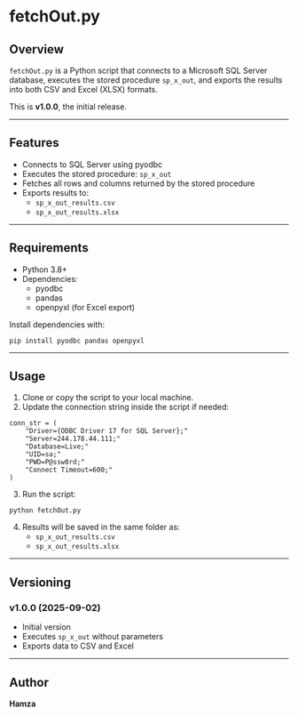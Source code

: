 # fetchOut.py

## Overview
`fetchOut.py` is a Python script that connects to a Microsoft SQL Server database, executes the stored procedure `sp_x_out`, and exports the results into both CSV and Excel (XLSX) formats.

This is **v1.0.0**, the initial release.

---

## Features
- Connects to SQL Server using pyodbc
- Executes the stored procedure: `sp_x_out`
- Fetches all rows and columns returned by the stored procedure
- Exports results to:
  - `sp_x_out_results.csv`
  - `sp_x_out_results.xlsx`

---

## Requirements
- Python 3.8+  
- Dependencies:
  - pyodbc
  - pandas
  - openpyxl (for Excel export)

Install dependencies with:
```
pip install pyodbc pandas openpyxl
```

---

## Usage
1. Clone or copy the script to your local machine.  
2. Update the connection string inside the script if needed:
```
conn_str = (
    "Driver={ODBC Driver 17 for SQL Server};"
    "Server=244.178.44.111;"
    "Database=Live;"
    "UID=sa;"
    "PWD=P@ssw0rd;"
    "Connect Timeout=600;"
)
```
3. Run the script:
```
python fetchOut.py
```
4. Results will be saved in the same folder as:
   - `sp_x_out_results.csv`
   - `sp_x_out_results.xlsx`

---

## Versioning

### v1.0.0 (2025-09-02)
- Initial version
- Executes `sp_x_out` without parameters
- Exports data to CSV and Excel

---

## Author
**Hamza**